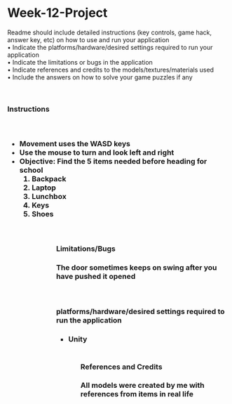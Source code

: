# Week-12-Project
 
Readme should include detailed instructions (key controls, game hack,
answer key, etc) on how to use and run your application <br>
• Indicate the platforms/hardware/desired settings required to run your
application <br>
• Indicate the limitations or bugs in the application <br>
• Indicate references and credits to the models/textures/materials used <br>
• Include the answers on how to solve your game puzzles if any <br>

<br>
<h3> Instructions <h3>
  <br>
  <ul> 
    <li> Movement uses the WASD keys 
    <li> Use the mouse to turn and look left and right 
    <li> Objective: Find the 5 items needed before heading for school 
      <ol> 
        <li> Backpack 
        <li> Laptop 
        <li> Lunchbox 
        <li> Keys 
        <li> Shoes 
      <ol>
  <ul>
<br>
<h4> Limitations/Bugs <h4>
  <p> The door sometimes keeps on swing after you have pushed it opened <p>
<br>
<h4> platforms/hardware/desired settings required to run the
application <h4>
  <ul>
    <li> Unity
  <ul>
<br>
<h4> References and Credits <h4>
  <p> All models were created by me with references from items in real life <p>
